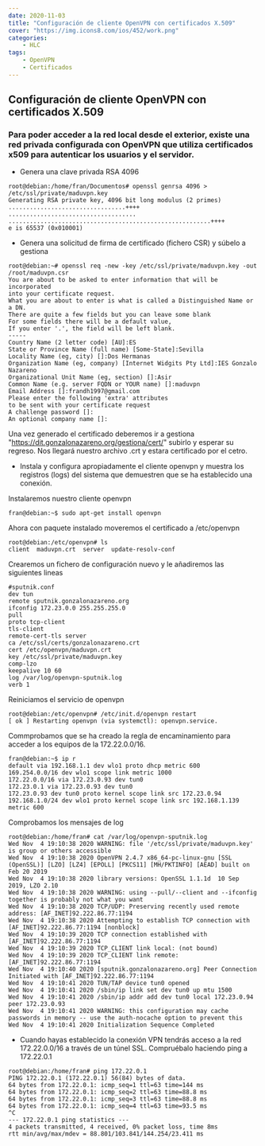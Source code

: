 ```yaml
---
date: 2020-11-03
title: "Configuración de cliente OpenVPN con certificados X.509"
cover: "https://img.icons8.com/ios/452/work.png"
categories: 
    - HLC
tags:
    - OpenVPN
    - Certificados
---
```



## Configuración de cliente OpenVPN con certificados X.509



### Para poder acceder a la red local desde el exterior, existe una red privada configurada con OpenVPN que utiliza certificados x509 para autenticar los usuarios y el servidor.

* Genera una clave privada RSA 4096
```shell
root@debian:/home/fran/Documentos# openssl genrsa 4096 > /etc/ssl/private/maduvpn.key
Generating RSA private key, 4096 bit long modulus (2 primes)
.................................++++
....................................
.........................................................++++
e is 65537 (0x010001)
```

* Genera una solicitud de firma de certificado (fichero CSR) y súbelo a gestiona
```shell
root@debian:~# openssl req -new -key /etc/ssl/private/maduvpn.key -out /root/maduvpn.csr
You are about to be asked to enter information that will be incorporated
into your certificate request.
What you are about to enter is what is called a Distinguished Name or a DN.
There are quite a few fields but you can leave some blank
For some fields there will be a default value,
If you enter '.', the field will be left blank.
-----
Country Name (2 letter code) [AU]:ES
State or Province Name (full name) [Some-State]:Sevilla
Locality Name (eg, city) []:Dos Hermanas
Organization Name (eg, company) [Internet Widgits Pty Ltd]:IES Gonzalo Nazareno
Organizational Unit Name (eg, section) []:Asir
Common Name (e.g. server FQDN or YOUR name) []:maduvpn  
Email Address []:frandh1997@gmail.com
Please enter the following 'extra' attributes
to be sent with your certificate request
A challenge password []:
An optional company name []:
```

Una vez generado el certificado deberemos ir a gestiona "https://dit.gonzalonazareno.org/gestiona/cert/" subirlo y esperar su regreso.
Nos llegará nuestro archivo .crt y estara certificado por el cetro.

* Instala y configura apropiadamente el cliente openvpn y muestra los registros (logs) del sistema que demuestren que se ha establecido una conexión.

Instalaremos nuestro cliente openvpn
```shell
fran@debian:~$ sudo apt-get install openvpn
```

Ahora con paquete instalado moveremos el certificado a /etc/openvpn
```shell
root@debian:/etc/openvpn# ls
client	maduvpn.crt  server  update-resolv-conf
```

Crearemos un fichero de configuración nuevo y le añadiremos las siguientes lineas
```shell
#sputnik.conf
dev tun
remote sputnik.gonzalonazareno.org
ifconfig 172.23.0.0 255.255.255.0
pull
proto tcp-client
tls-client
remote-cert-tls server
ca /etc/ssl/certs/gonzalonazareno.crt            
cert /etc/openvpn/maduvpn.crt
key /etc/ssl/private/maduvpn.key
comp-lzo
keepalive 10 60
log /var/log/openvpn-sputnik.log
verb 1
```

Reiniciamos el servicio de openvpn
```shell
root@debian:/etc/openvpn# /etc/init.d/openvpn restart
[ ok ] Restarting openvpn (via systemctl): openvpn.service.
```

Commprobamos que se ha creado la regla de encaminamiento para acceder a los equipos de la 172.22.0.0/16.
```shell
fran@debian:~$ ip r
default via 192.168.1.1 dev wlo1 proto dhcp metric 600 
169.254.0.0/16 dev wlo1 scope link metric 1000 
172.22.0.0/16 via 172.23.0.93 dev tun0 
172.23.0.1 via 172.23.0.93 dev tun0 
172.23.0.93 dev tun0 proto kernel scope link src 172.23.0.94 
192.168.1.0/24 dev wlo1 proto kernel scope link src 192.168.1.139 metric 600 
```

Comprobamos los mensajes de log
```shell
root@debian:/home/fran# cat /var/log/openvpn-sputnik.log
Wed Nov  4 19:10:38 2020 WARNING: file '/etc/ssl/private/maduvpn.key' is group or others accessible
Wed Nov  4 19:10:38 2020 OpenVPN 2.4.7 x86_64-pc-linux-gnu [SSL (OpenSSL)] [LZO] [LZ4] [EPOLL] [PKCS11] [MH/PKTINFO] [AEAD] built on Feb 20 2019
Wed Nov  4 19:10:38 2020 library versions: OpenSSL 1.1.1d  10 Sep 2019, LZO 2.10
Wed Nov  4 19:10:38 2020 WARNING: using --pull/--client and --ifconfig together is probably not what you want
Wed Nov  4 19:10:38 2020 TCP/UDP: Preserving recently used remote address: [AF_INET]92.222.86.77:1194
Wed Nov  4 19:10:38 2020 Attempting to establish TCP connection with [AF_INET]92.222.86.77:1194 [nonblock]
Wed Nov  4 19:10:39 2020 TCP connection established with [AF_INET]92.222.86.77:1194
Wed Nov  4 19:10:39 2020 TCP_CLIENT link local: (not bound)
Wed Nov  4 19:10:39 2020 TCP_CLIENT link remote: [AF_INET]92.222.86.77:1194
Wed Nov  4 19:10:40 2020 [sputnik.gonzalonazareno.org] Peer Connection Initiated with [AF_INET]92.222.86.77:1194
Wed Nov  4 19:10:41 2020 TUN/TAP device tun0 opened
Wed Nov  4 19:10:41 2020 /sbin/ip link set dev tun0 up mtu 1500
Wed Nov  4 19:10:41 2020 /sbin/ip addr add dev tun0 local 172.23.0.94 peer 172.23.0.93
Wed Nov  4 19:10:41 2020 WARNING: this configuration may cache passwords in memory -- use the auth-nocache option to prevent this
Wed Nov  4 19:10:41 2020 Initialization Sequence Completed
```

* Cuando hayas establecido la conexión VPN tendrás acceso a la red 172.22.0.0/16 a través de un túnel SSL. Compruébalo haciendo ping a 172.22.0.1

```shell
root@debian:/home/fran# ping 172.22.0.1
PING 172.22.0.1 (172.22.0.1) 56(84) bytes of data.
64 bytes from 172.22.0.1: icmp_seq=1 ttl=63 time=144 ms
64 bytes from 172.22.0.1: icmp_seq=2 ttl=63 time=88.8 ms
64 bytes from 172.22.0.1: icmp_seq=3 ttl=63 time=88.8 ms
64 bytes from 172.22.0.1: icmp_seq=4 ttl=63 time=93.5 ms
^C
--- 172.22.0.1 ping statistics ---
4 packets transmitted, 4 received, 0% packet loss, time 8ms
rtt min/avg/max/mdev = 88.801/103.841/144.254/23.411 ms
```

